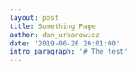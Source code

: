```yaml
---
layout: post
title: Something Page
author: dan_urbanowicz
date: '2019-06-26 20:01:00'
intro_paragraph: '# The test'
---
```


